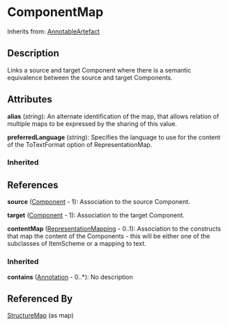 
# ComponentMap

Inherits from: [AnnotableArtefact](../Base/AnnotableArtefact.md)



## Description

Links a source and target Component where there is a semantic equivalence between the source and target Components.


## Attributes

**alias** (*string*): An alternate identification of the map, that allows relation of multiple maps to be expressed by the sharing of this value.

**preferredLanguage** (*string*): Specifies the language to use for the content of the ToTextFormat option of RepresentationMap.

### Inherited



## References

**source** ([Component](../Base/Component.md) - 1): Association to the source Component.

**target** ([Component](../Base/Component.md) - 1): Association to the target Component.

**contentMap** ([RepresentationMapping](RepresentationMapping.md) - 0..1): Association to the constructs that map the content of the Components - this will be either one of the subclasses of ItemScheme or a mapping to text.

### Inherited

**contains** ([Annotation](../Base/Annotation.md) - 0..*): No description


## Referenced By

[StructureMap](StructureMap.md) (as map)


